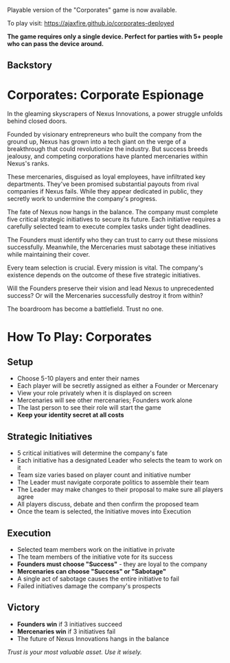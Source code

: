Playable version of the "Corporates" game is now available.

To play visit: https://ajaxfire.github.io/corporates-deployed

**The game requires only a single device. Perfect for parties with 5+ people who can pass the device around.**

## Backstory
# Corporates: Corporate Espionage

In the gleaming skyscrapers of Nexus Innovations, a power struggle unfolds behind closed doors. 

Founded by visionary entrepreneurs who built the company from the ground up, Nexus has grown into a tech giant on the verge of a breakthrough that could revolutionize the industry. But success breeds jealousy, and competing corporations have planted mercenaries within Nexus's ranks.

These mercenaries, disguised as loyal employees, have infiltrated key departments. They've been promised substantial payouts from rival companies if Nexus fails. While they appear dedicated in public, they secretly work to undermine the company's progress.

The fate of Nexus now hangs in the balance. The company must complete five critical strategic initiatives to secure its future. Each initiative requires a carefully selected team to execute complex tasks under tight deadlines.

The Founders must identify who they can trust to carry out these missions successfully. Meanwhile, the Mercenaries must sabotage these initiatives while maintaining their cover.

Every team selection is crucial. Every mission is vital. The company's existence depends on the outcome of these five strategic initiatives.

Will the Founders preserve their vision and lead Nexus to unprecedented success? Or will the Mercenaries successfully destroy it from within?

The boardroom has become a battlefield. Trust no one.

# How To Play: Corporates

## Setup
* Choose 5-10 players and enter their names
* Each player will be secretly assigned as either a Founder or Mercenary
* View your role privately when it is displayed on screen
* Mercenaries will see other mercenaries; Founders work alone
* The last person to see their role will start the game
* **Keep your identity secret at all costs**

## Strategic Initiatives
* 5 critical initiatives will determine the company's fate
* Each initiative has a designated Leader who selects the team to work on it
* Team size varies based on player count and initiative number
* The Leader must navigate corporate politics to assemble their team
* The Leader may make changes to their proposal to make sure all players agree
* All players discuss, debate and then confirm the proposed team
* Once the team is selected, the Initiative moves into Execution

## Execution
* Selected team members work on the initiative in private
* The team members of the initiative vote for its success
* **Founders must choose "Success"** - they are loyal to the company
* **Mercenaries can choose "Success" or "Sabotage"**
* A single act of sabotage causes the entire initiative to fail
* Failed initiatives damage the company's prospects

## Victory
* **Founders win** if 3 initiatives succeed
* **Mercenaries win** if 3 initiatives fail
* The future of Nexus Innovations hangs in the balance

*Trust is your most valuable asset. Use it wisely.*